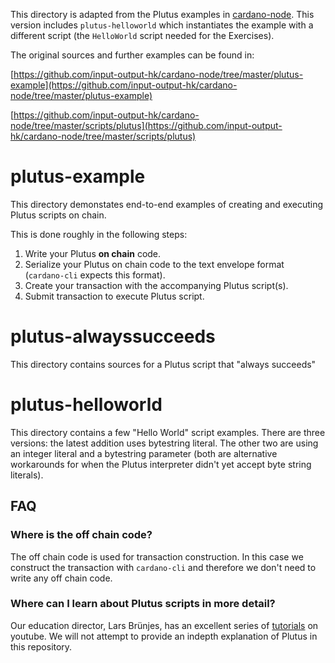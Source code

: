 This directory is adapted from the Plutus examples in [cardano-node](https://github.com/input-output-hk/cardano-node).  This version includes `plutus-helloworld` which instantiates the example with a different script (the `HelloWorld` script needed for the Exercises).

The original sources and further examples can be found in:

[https://github.com/input-output-hk/cardano-node/tree/master/plutus-example](https://github.com/input-output-hk/cardano-node/tree/master/plutus-example)

[https://github.com/input-output-hk/cardano-node/tree/master/scripts/plutus](https://github.com/input-output-hk/cardano-node/tree/master/scripts/plutus)


# plutus-example

This directory demonstates end-to-end examples of creating and executing Plutus scripts on chain.

This is done roughly in the following steps:

1. Write your Plutus **on chain** code.
2. Serialize your Plutus on chain code to the text envelope format (`cardano-cli` expects this format).
3. Create your transaction with the accompanying Plutus script(s).
4. Submit transaction to execute Plutus script.

# plutus-alwayssucceeds

This directory contains sources for a Plutus script that "always succeeds"

# plutus-helloworld

This directory contains a few "Hello World" script examples. There are three versions: the latest addition uses bytestring literal. The other two are using an integer literal and a bytestring parameter (both are alternative workarounds for when the Plutus interpreter didn't yet accept byte string literals).

## FAQ

### Where is the off chain code?

The off chain code is used for transaction construction. In this case we construct the transaction with `cardano-cli` and therefore we don't need to write any off chain code.

### Where can I learn about Plutus scripts in more detail?

Our education director, Lars Brünjes, has an excellent series of [tutorials](https://youtu.be/IEn6jUo-0vU) on youtube. We will not attempt to provide an indepth explanation of Plutus in this repository.
